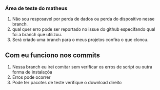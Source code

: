### Área de teste do matheus
1. Não sou resposavel por perda de dados ou perda do dispositivo nesse branch.
2. qual quer erro pode ser reportado no issue do github especifando qual foi a branch que utilizou.
3. Será criado uma branch para o meus projetos confira o que clonou.

## Com eu funciono nos commits

   1. Nessa branch eu irei comitar sem verificar os erros de script ou outra forma de instalaçõa
   2. Erros pode ocorrer
   3. Pode ter pacotes de teste verifique o download direito